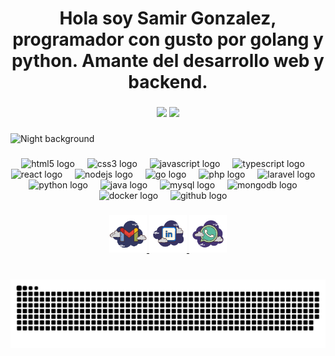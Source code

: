 
<div align="center">
<h1>Hola soy Samir Gonzalez, programador con gusto por golang y python. Amante del desarrollo web y backend.</h1>
</div>

###
<div align="center">
<img src="https://github-readme-stats.vercel.app/api?username=StellarDev01&rank_icon=github&show_icons=true&theme=dracula)" height="200" />
  <img src="https://github-readme-stats.vercel.app/api/top-langs?username=StellarDev01&layout=pie&langs_count=7&theme=dracula" height="200" />
</div>

###


<img src="https://github.com/Anmol-Baranwal/Cool-GIFs-For-GitHub/assets/74038190/0c7eb6ed-663b-4ce4-bfbd-18239a38ba1b" width="100%" alt="Night background" height="500">

###

<div align="center">
  <img src="https://cdn.jsdelivr.net/gh/devicons/devicon@latest/icons/html5/html5-original.svg" height="50" alt="html5 logo"  />
  <img width="12" />
  <img src="https://cdn.jsdelivr.net/gh/devicons/devicon@latest/icons/css3/css3-original.svg" height="50" alt="css3 logo"  />
  <img width="12" />
  <img src="https://cdn.jsdelivr.net/gh/devicons/devicon@latest/icons/javascript/javascript-plain.svg" height="50" alt="javascript logo"  />
  <img width="12" />
  <img src="https://cdn.jsdelivr.net/gh/devicons/devicon@latest/icons/typescript/typescript-original.svg" height="50" alt="typescript logo"  />
  <img width="12" />
  <img src="https://cdn.jsdelivr.net/gh/devicons/devicon@latest/icons/react/react-original-wordmark.svg" height="50" alt="react logo"  />
  <img width="12" />
  <img src="https://cdn.jsdelivr.net/gh/devicons/devicon@latest/icons/nodejs/nodejs-original-wordmark.svg" height="50" alt="nodejs logo"  />
  <img width="12" />
  <img src="https://cdn.jsdelivr.net/gh/devicons/devicon@latest/icons/go/go-original-wordmark.svg" height="50" alt="go logo"  />
  <img width="12" />
  <img src="https://cdn.jsdelivr.net/gh/devicons/devicon@latest/icons/php/php-original.svg" height="50" alt="php logo"  />
  <img width="12" />
  <img src="https://cdn.jsdelivr.net/gh/devicons/devicon@latest/icons/laravel/laravel-original.svg" height="50" alt="laravel logo"  />
  <img width="12" />
  <img src="https://cdn.jsdelivr.net/gh/devicons/devicon@latest/icons/python/python-original-wordmark.svg" height="50" alt="python logo"  />
  <img width="12" />
  <img src="https://cdn.jsdelivr.net/gh/devicons/devicon@latest/icons/java/java-original-wordmark.svg" height="50" alt="java logo"  />
  <img width="12" />
  <img src="https://cdn.jsdelivr.net/gh/devicons/devicon@latest/icons/mysql/mysql-original-wordmark.svg" height="50" alt="mysql logo"  />
  <img width="12" />
  <img src="https://cdn.jsdelivr.net/gh/devicons/devicon@latest/icons/mongodb/mongodb-plain-wordmark.svg" height="50" alt="mongodb logo"  />
  <img width="12" />
  <img src="https://cdn.jsdelivr.net/gh/devicons/devicon@latest/icons/docker/docker-original-wordmark.svg" height="50" alt="docker logo"  />
  <img width="12" />
  <img src="https://cdn.jsdelivr.net/gh/devicons/devicon@latest/icons/github/github-original-wordmark.svg" 
  height="50" alt="github logo"  />
  <img width="12" />

</div>

###

<div align= "center">

  <a href="samirgg2000@gmail.com" target="_blank">
    <img width="60" height="60" src="/imgs/gmail.png" alt="gmail"/>
  </a>
  <a href="https://www.linkedin.com/in/stellardev-samirgonzalez/" target="_blank">
  <img width="60" height="60" src="/imgs/linkedin.png" alt="linkedin"/>
  </a>
  <a href="https://api.whatsapp.com/send?phone=573228750198&text=Hola%2C%20quisiera%20saber%20un%20poco%20sobre%20ti%20y%20tus%20servicios" target="_blank">
  <img width="60" height="60" src="/imgs/whatsapp.png" alt="whatsapp"/>
  </a>

</div>

###
<br clear="both">
<img src="https://raw.githubusercontent.com/StellarDev01/StellarDev01/main/snake.svg" alt="Snake animation" />
